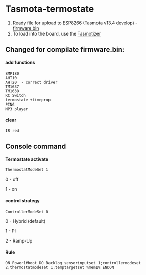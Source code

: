 # Tasmota-termostate

1. Ready file for upload to ESP8266  (Tasmota v13.4 develop)  - [firmware.bin](https://github.com/1638NimtE/Tasmota_AHT20/blob/main/firmware.bin)
2. To load into the board, use the [Tasmotizer](https://github.com/tasmota/tasmotizer)
  
## Changed for compilate firmware.bin:

#### add functions
    BMP180
    AHT10
    AHT20  - correct driver
    TM1637
    TM1638
    RC Switch
    termostate +timeprop
    PING
    MP3 player

#### clear 
    IR red

## Console command

#### Termostate activate
    ThermostatModeSet 1
0 - off

1 - on

#### control strategy
    ControllerModeSet 0
0 - Hybrid (default)

1 - PI 

2 - Ramp-Up

#### Rule
    ON Power1#boot DO Backlog sensorinputset 1;controllermodeset 2;thermostatmodeset 1;temptargetset %mem1% ENDON
